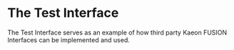 # The Test Interface

The Test Interface serves as an example of how third party Kaeon FUSION Interfaces can be implemented and used.